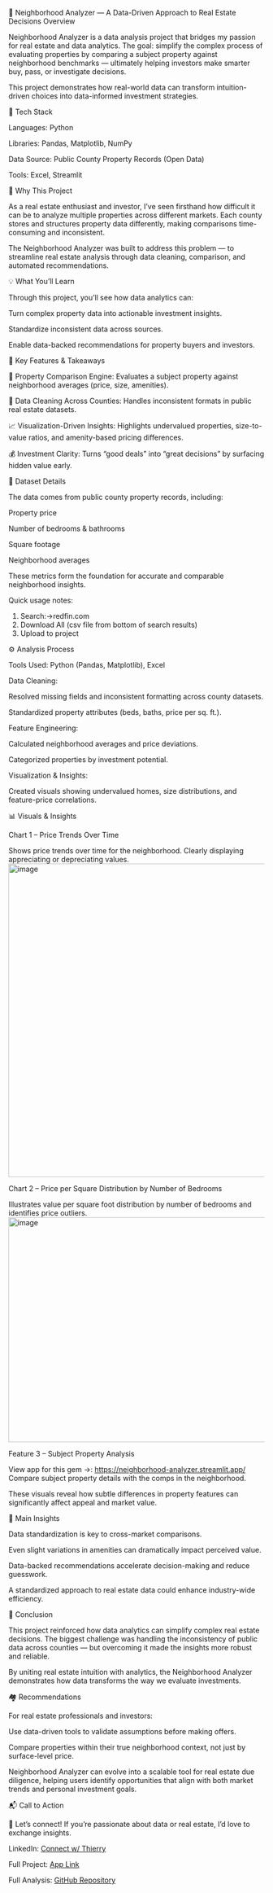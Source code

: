 🏡 Neighborhood Analyzer — A Data-Driven Approach to Real Estate Decisions
Overview

Neighborhood Analyzer is a data analysis project that bridges my passion for real estate and data analytics. The goal: simplify the complex process of evaluating properties by comparing a subject property against neighborhood benchmarks — ultimately helping investors make smarter buy, pass, or investigate decisions.

This project demonstrates how real-world data can transform intuition-driven choices into data-informed investment strategies.

🧰 Tech Stack

Languages: Python

Libraries: Pandas, Matplotlib, NumPy

Data Source: Public County Property Records (Open Data)

Tools: Excel, Streamlit

🎯 Why This Project

As a real estate enthusiast and investor, I’ve seen firsthand how difficult it can be to analyze multiple properties across different markets.
Each county stores and structures property data differently, making comparisons time-consuming and inconsistent.

The Neighborhood Analyzer was built to address this problem — to streamline real estate analysis through data cleaning, comparison, and automated recommendations.


💡 What You’ll Learn

Through this project, you’ll see how data analytics can:

Turn complex property data into actionable investment insights.

Standardize inconsistent data across sources.

Enable data-backed recommendations for property buyers and investors.


🔑 Key Features & Takeaways

🧮 Property Comparison Engine: Evaluates a subject property against neighborhood averages (price, size, amenities).

🧼 Data Cleaning Across Counties: Handles inconsistent formats in public real estate datasets.

📈 Visualization-Driven Insights: Highlights undervalued properties, size-to-value ratios, and amenity-based pricing differences.

💰 Investment Clarity: Turns “good deals” into “great decisions” by surfacing hidden value early.

🧾 Dataset Details

The data comes from public county property records, including:

Property price

Number of bedrooms & bathrooms

Square footage

Neighborhood averages

These metrics form the foundation for accurate and comparable neighborhood insights.

Quick usage notes:
1. Search:->redfin.com
2. Download All (csv file from bottom of search results)
3. Upload to project


⚙️ Analysis Process

Tools Used: Python (Pandas, Matplotlib), Excel

Data Cleaning:

Resolved missing fields and inconsistent formatting across county datasets.

Standardized property attributes (beds, baths, price per sq. ft.).

Feature Engineering:

Calculated neighborhood averages and price deviations.

Categorized properties by investment potential.

Visualization & Insights:

Created visuals showing undervalued homes, size distributions, and feature-price correlations.


📊 Visuals & Insights

Chart 1 – Price Trends Over Time

Shows price trends over time for the neighborhood. Clearly displaying appreciating or depreciating values.
<img width="1199" height="616" alt="image" src="https://github.com/user-attachments/assets/7900b6db-4ef0-4555-af55-d72e1e33456f" />


Chart 2 – Price per Square Distribution by Number of Bedrooms

Illustrates value per square foot distribution by number of bedrooms and identifies price outliers.
<img width="2268" height="442" alt="image" src="https://github.com/user-attachments/assets/bc77e164-57cc-44e3-9c78-11f1de8a0024" />

Feature 3 – Subject Property Analysis

View app for this gem ->: https://neighborhood-analyzer.streamlit.app/ Compare subject property details with the comps in the neighborhood.

These visuals reveal how subtle differences in property features can significantly affect appeal and market value.

🧠 Main Insights

Data standardization is key to cross-market comparisons.

Even slight variations in amenities can dramatically impact perceived value.

Data-backed recommendations accelerate decision-making and reduce guesswork.

A standardized approach to real estate data could enhance industry-wide efficiency.

🚀 Conclusion

This project reinforced how data analytics can simplify complex real estate decisions.
The biggest challenge was handling the inconsistency of public data across counties — but overcoming it made the insights more robust and reliable.

By uniting real estate intuition with analytics, the Neighborhood Analyzer demonstrates how data transforms the way we evaluate investments.

🏘️ Recommendations

For real estate professionals and investors:

Use data-driven tools to validate assumptions before making offers.

Compare properties within their true neighborhood context, not just by surface-level price.

Neighborhood Analyzer can evolve into a scalable tool for real estate due diligence, helping users identify opportunities that align with both market trends and personal investment goals.

📬 Call to Action

💬 Let’s connect!
If you’re passionate about data or real estate, I’d love to exchange insights.

LinkedIn: [Connect w/ Thierry](https://www.linkedin.com/in/tduthil)

Full Project: [App Link](https://neighborhood-analyzer.streamlit.app/)

Full Analysis: [GitHub Repository](https://github.com/tduthil/neighborhood-analyzer)

